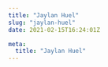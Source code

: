 ```yaml
---
title: "Jaylan Huel"
slug: "jaylan-huel"
date: 2021-02-15T16:24:01Z

meta:
  title: "Jaylan Huel"
---
```


